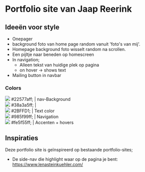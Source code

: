 # Portfolio site van Jaap Reerink


## Ideeën voor style

* Onepager
* background foto van home page random vanuit 'foto's van mij'.
* Homepage background foto wisselt random na scrollen.
* Een pijltje naar beneden op homescreen
* In navigation;
  - Alleen tekst van huidige plek op pagina
  - on hover -> shows text
* Mailing button in navbar

### Colors

![](https://via.placeholder.com/300x50/22577aff/ffffff.png?text=blue-sapphire) #22577aff; | nav-Background<br>
![](https://via.placeholder.com/300x50/38a3a5ff/ffffff.png?text=cadet-blue) #38a3a5ff; | <br>
![](https://via.placeholder.com/300x50/2BFFD1/ffffff.png?text=Sea-Green-Crayola) #2BFFD1; | Text color <br>
![](https://via.placeholder.com/300x50/985f99ff/ffffff.png?text=french-lilac) #985f99ff; | Navigation <br>
![](https://via.placeholder.com/300x50/fe5f55ff/ffffff.png?text=orange-red-crayola) #fe5f55ff; | Accenten + hovers <br>

## Inspiraties

Deze portfolio site is geïnspireerd op bestaande portfolio-sites;

* De side-nav die highlight waar op de pagina je bent: https://www.lenasteinkuehler.com/
